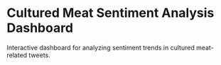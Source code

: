 # Cultured Meat Sentiment Analysis Dashboard
Interactive dashboard for analyzing sentiment trends in cultured meat-related tweets.
